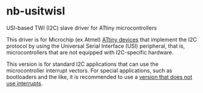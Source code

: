 # nb-usitwisl
USI-based TWI (I2C) slave driver for ATtiny microcontrollers

This driver is for Microchip (ex Atmel) [ATtiny devices](https://en.wikipedia.org/wiki/ATtiny_microcontroller_comparison_chart) that implement the I2C protocol by using the Universal Serial Interface (USI) peripheral, that is, microcontrollers that are not equipped with I2C-specific hardware.

This version is for standard I2C applications that can use the microcontroller interrupt vectors. For special applications, such as bootloaders and the like, it is recommended to use a [version that does not use interrupts](https://github.com/casanovg/nb-usitwisl-if).

